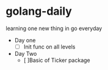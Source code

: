 # golang-daily

learning one new thing in go everyday

- Day one
  - [ ]  Init func on all levels

- Day Two
  - [ ]Basic of Ticker package